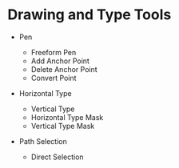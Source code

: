 # Drawing and Type Tools

* Pen
  * Freeform Pen
  * Add Anchor Point
  * Delete Anchor Point
  * Convert Point

* Horizontal Type
  * Vertical Type
  * Horizontal Type Mask
  * Vertical Type Mask

* Path Selection
  * Direct Selection


